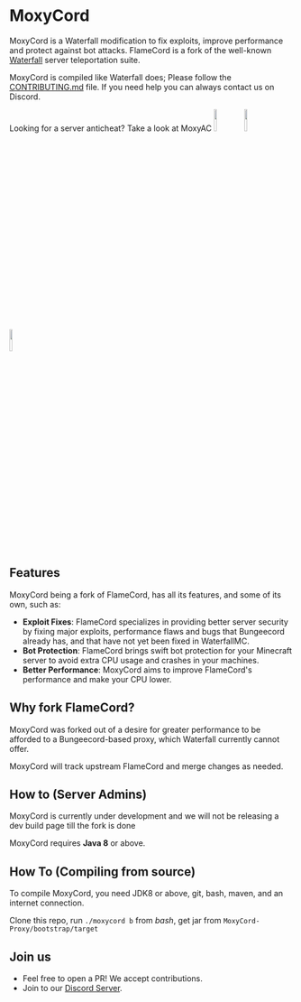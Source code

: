 MoxyCord
=======

MoxyCord is a Waterfall modification to fix exploits, improve performance and protect against bot attacks. FlameCord is a fork of the well-known [Waterfall](https://github.com/PaperMC/Waterfall) server teleportation suite.

MoxyCord is compiled like Waterfall does; Please follow the [CONTRIBUTING.md](https://github.com/2lstudios-mc/FlameCord/blob/master/CONTRIBUTING.md) file. If you need help you can always contact us on Discord.

Looking for a server anticheat? Take a look at MoxyAC
<a href="https://discord.gg/gF36AT3"><img src="https://i.imgur.com/NyGBnuJ.png" width=10% height=10%><img/><a/> <a href="https://www.mc-market.org/resources/13492/"><img src="https://i.imgur.com/KLOpbAF.png" width=10% height=10%><img/><a/> <a href="https://ci.2lstudios.dev/job/FlameCord"><img src="https://i.imgur.com/lOUkJji.png" width=10% height=10%><img/><a/>

## Features

MoxyCord being a fork of FlameCord, has all its features, and some of its own, such as:

* **Exploit Fixes**: FlameCord specializes in providing better server security by fixing major exploits, performance flaws and bugs that Bungeecord already has, and that have not yet been fixed in WaterfallMC.
* **Bot Protection**: FlameCord brings swift bot protection for your Minecraft server to avoid extra CPU usage and crashes in your machines.
* **Better Performance**: MoxyCord aims to improve FlameCord's performance and make your CPU lower.

## Why fork FlameCord?

MoxyCord was forked out of a desire for greater performance to be afforded to a Bungeecord-based proxy, which Waterfall currently cannot offer.

MoxyCord will track upstream FlameCord and merge changes as needed.

## How to (Server Admins)

MoxyCord is currently under development and we will not be releasing a dev build page till the fork is done

MoxyCord requires **Java 8** or above.

## How To (Compiling from source)

To compile MoxyCord, you need JDK8 or above, git, bash, maven, and an internet connection.

Clone this repo, run `./moxycord b` from *bash*, get jar from `MoxyCord-Proxy/bootstrap/target`

## Join us

* Feel free to open a PR! We accept contributions.
* Join to our [Discord Server](https://discord.gg/gF36AT3).
